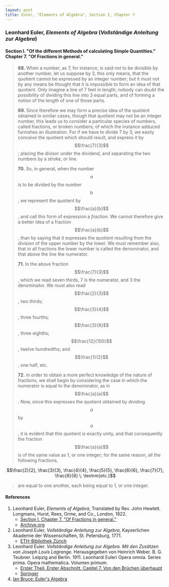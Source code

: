 ```yaml
---
layout: post
title: Euler, "Elements of Algebra", Section I, Chapter 7
---
```


### Leonhard Euler, *Elements of Algebra* (*Vollständige Anleitung zur Algebra*)

#### Section I. "Of the different Methods of calculating Simple Quantities." Chapter 7. "Of Fractions in general."

> **68.** When a number, as 7, for instance, is said not to be
> divisible by another number, let us suppose by 3, this only
> means, that the quotient cannot be expressed by an integer
> number; but it must not by any means be thought that it
> is impossible to form an idea of that quotient. Only
> imagine a line of 7 feet in length; nobody can doubt the
> possibility of dividing this line into 3 equal parts, and of
> forming a notion of the length of one of those parts.
>
> **69.** Since therefore we may form a precise idea of the
> quotient obtained in similar cases, though that quotient may
> not be an integer number, this leads us to consider a particular species of numbers,
> called fractions, or broken numbers; of which the instance adduced furnishes an illustration.
> For if we have to divide 7 by 3, we easily conceive the
> quotient which should result, and express it by $$\frac{7}{3}$$; placing
> the divisor under the dividend, and separating the two
> numbers by a stroke, or line.
>
> **70.** So, in general, when the number $$a$$ is to be divided by
> the number $$b$$, we represent the quotient by $$\frac{a}{b}$$, and call
> this form of expression a *fraction*. We cannot therefore
> give a better idea of a fraction $$\frac{a}{b}$$, than by saying that it expresses
> the quotient resulting from the division of the upper
> number by the lower. We must remember also, that in all
> fractions the lower number is called the denominator, and
> that above the line the numerator.
>
> **71.** In the above fraction $$\frac{7}{3}$$, which we read seven thirds,
> 7 is the numerator, and 3 the denominator. We must also
> read $$\frac{2}{3}$$, two thirds; $$\frac{3}{4}$$, three fourths;
> $$\frac{3}{8}$$, three eighths; $$\frac{12}{100}$$,
> twelve hundredths; and $$\frac{1}{2}$$, one half, etc.
>
> **72.** In order to obtain a more perfect knowledge of the
> nature of fractions, we shall begin by considering the case
> in which the numerator is equal to the denominator, as in
> $$\frac{a}{a}$$. Now, since this expresses the quotient obtained by
> dividing $$a$$ by $$a$$, it is evident that this quotient is exactly
> unity, and that consequently the fraction $$\frac{a}{a}$$ is of the same
> value as 1, or one integer; for the same reason, all the following fractions,
>
$$\frac{2}{2}, \frac{3}{3}, \frac{4}{4}, \frac{5}{5}, \frac{6}{6}, \frac{7}{7}, \frac{8}{8} \; \textrm{etc.}$$
>
> are equal to one another, each being equal to 1, or one integer.


#### References

1. Leonhard Euler, *Elements of Algebra*, Translated by Rev. John Hewlett. Longmans, Hurst, Rees, Orme, and Co., London, 1822.
    - [Section I. Chapter 7. "Of Fractions in general."](/assets/euler/I-7.pdf)
    - [Archive.org](https://archive.org/details/elementsofalgebr00euleuoft/)
2. Leonhard Euler, *Vollständige Anleitung zur Algebra*, Kayserlichen Akademie der Wissenschaften, St. Petersburg, 1771.
    - [ETH-Bibliothek Zürich](https://doi.org/10.3931/e-rara-9093)
3. Leonhard Euler. *Vollständige Anleitung zur Algebra. Mit den Zusätzen von Joseph Louis Lagrange.* Herausgegeben von Heinrich Weber. B. G. Teubner. Leipzig and Berlin. 1911. Leonhardi Euleri Opera omnia. Series prima. Opera mathematica. Volumen primum.
    - [Erster Theil. Erster Abschnitt. Capitel 7. Von den Brüchen überhaupt](/assets/euler/I-I-7.pdf)
    - [Springer](https://link.springer.com/book/9783764314002)
5. [Ian Bruce: Euler's Algebra](https://www.17centurymaths.com/contents/euleralgebra.htm)